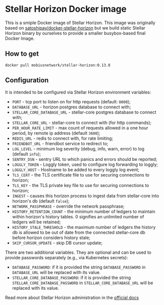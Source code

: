 # Stellar Horizon Docker image

This is a smiple Docker image of Stellar Horizon. This image was originally based on [satoshipay/docker-stellar-horizon](https://github.com/satoshipay/docker-stellar-horizon) but we build static Stellar Horizon binary by ourselves to provide a smaller busybox-based final Docker Image.

## How to get

```shell
docker pull mobiusnetwork/stellar-horizon:0.13.0
```

## Configuration

It is intended to be configured via Stellar Horizon environment variables:

* `PORT` - tcp port to listen on for http requests (default: `8000`);
* `DATABASE_URL` - horizon postgres database to connect with;
* `STELLAR_CORE_DATABASE_URL` - stellar-core postgres database to connect with;
* `STELLAR_CORE_URL` - stellar-core to connect with (for http commands);
* `PER_HOUR_RATE_LIMIT` - max count of requests allowed in a one hour period, by remote ip address (default `3600`);
* `REDIS_URL` - redis to connect with, for rate limiting;
* `FRIENDBOT_URL` - friendbot service to redirect to;
* `LOG_LEVEL` - minimum log severity (debug, info, warn, error) to log (default `info`);
* `SENTRY_DSN` - sentry URL to which panics and errors should be reported;
* `LOGGLY_TOKEN` - Loggly token, used to configure log forwarding to loggly;
* `LOGGLY_HOST` - Hostname to be added to every loggly log event;
* `TLS_CERT` - the TLS certificate file to use for securing connections to horizon;
* `TLS_KEY` - the TLS private key file to use for securing connections to horizon;
* `INGEST` - causes this horizon process to ingest data from stellar-core into horizon's db (default `false`);
* `NETWORK_PASSPHRASE` - override the network passphrase;
* `HISTORY_RETENTION_COUNT` - the minimum number of ledgers to maintain within horizon's history tables.  0 signifies an unlimited number of ledgers will be retained;
* `HISTORY_STALE_THRESHOLD` - the maximum number of ledgers the history db is allowed to be out of date from the connected stellar-core db before horizon considers history stale;
* `SKIP_CURSOR_UPDATE` - skip DB cursor update;

There are two additional variables. They are optional and can be used to provide passwords separately (e.g., via Kubernetes secrets):

* `DATABASE_PASSWORD`: if it is provided the string `DATABASE_PASSWORD` in `DATABASE_URL` will be replaced with its value.
* `STELLAR_CORE_DATABASE_PASSWORD`: if it is provided the string `STELLAR_CORE_DATABASE_PASSWORD` in `STELLAR_CORE_DATABASE_URL` will be replaced with its value.

Read more about Stellar Horizon administration in the [official docs](https://github.com/stellar/go/blob/master/services/horizon/internal/docs/reference/admin.md)
